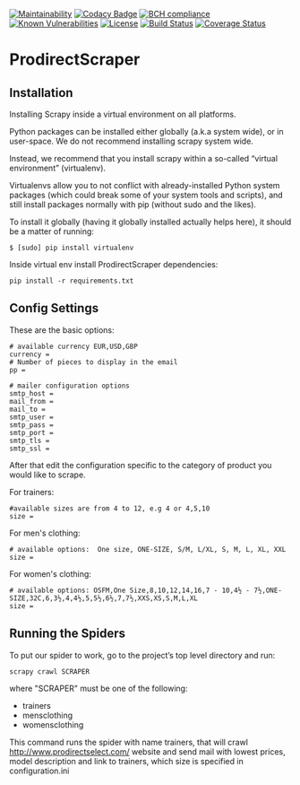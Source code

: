 [![Maintainability](https://api.codeclimate.com/v1/badges/7628ad67f9b52d2b1e66/maintainability)](https://codeclimate.com/github/ZoranPandovski/ProdirectScraper/maintainability)
[![Codacy Badge](https://api.codacy.com/project/badge/Grade/a17cb028c594405e9235c724d6b45b50)](https://app.codacy.com/app/ZoranPandovski/ProdirectScraper?utm_source=github.com&utm_medium=referral&utm_content=ZoranPandovski/ProdirectScraper&utm_campaign=badger)
[![BCH compliance](https://bettercodehub.com/edge/badge/ZoranPandovski/ProdirectScraper?branch=master)](https://bettercodehub.com/)
[![Known Vulnerabilities](https://snyk.io/test/github/ZoranPandovski/ProdirectScraper/badge.svg?targetFile=requirements.txt)](https://snyk.io/test/github/ZoranPandovski/ProdirectScraper?targetFile=requirements.txt)
[![License](https://img.shields.io/badge/license-MIT%20License-brightgreen.svg)](https://opensource.org/licenses/MIT)
[![Build Status](https://travis-ci.org/ZoranPandovski/ProdirectScraper.svg?branch=master)](https://travis-ci.org/ZoranPandovski/ProdirectScraper)
[![Coverage Status](https://coveralls.io/repos/github/ZoranPandovski/ProdirectScraper/badge.svg?branch=master)](https://coveralls.io/github/ZoranPandovski/ProdirectScraper?branch=master)
# ProdirectScraper

## Installation

Installing Scrapy inside a virtual environment on all platforms.

Python packages can be installed either globally (a.k.a system wide), or in user-space. We do not recommend installing scrapy system wide.

Instead, we recommend that you install scrapy within a so-called “virtual environment” (virtualenv).

Virtualenvs allow you to not conflict with already-installed Python system packages (which could break some of your system tools and scripts), and still install packages normally with pip (without sudo and the likes).

To install it globally (having it globally installed actually helps here), it should be a matter of running:

```
$ [sudo] pip install virtualenv
```

Inside virtual env install ProdirectScraper dependencies:

```
pip install -r requirements.txt
```

## Config Settings
These are the basic options:
```
# available currency EUR,USD,GBP
currency =
# Number of pieces to display in the email
pp =

# mailer configuration options
smtp_host =
mail_from =
mail_to =
smtp_user =
smtp_pass =
smtp_port =
smtp_tls =
smtp_ssl =
```

After that edit the configuration specific to the category of product you would like to scrape.

For trainers:
```
#available sizes are from 4 to 12, e.g 4 or 4,5,10
size =

```

For men's clothing:
```
# available options:  One size, ONE-SIZE, S/M, L/XL, S, M, L, XL, XXL
size =
```

For women's clothing:
```
# available options: OSFM,One Size,8,10,12,14,16,7 - 10,4½ - 7½,ONE-SIZE,32C,6,3½,4,4½,5,5½,6½,7,7½,XXS,XS,S,M,L,XL
size =
```


## Running the Spiders

To put our spider to work, go to the project’s top level directory and run:

```
scrapy crawl SCRAPER
```
where "SCRAPER" must be one of the following:
- trainers
- mensclothing
- womensclothing

This command runs the spider with name trainers, that will crawl http://www.prodirectselect.com/ website and send mail with lowest prices, model description and link to trainers, which size is specified in configuration.ini 
